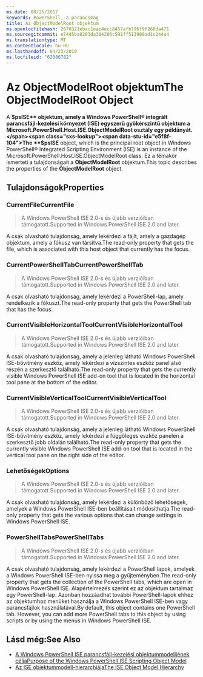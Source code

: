 ```yaml
---
ms.date: 08/25/2017
keywords: PowerShell, a parancsmag
title: Az ObjectModelRoot objektum
ms.openlocfilehash: 2670321ebac1eac4ecc8457afb796f9f260da471
ms.sourcegitcommit: e7445ba8203da304286c591ff513900ad1c244a4
ms.translationtype: MT
ms.contentlocale: hu-HU
ms.lasthandoff: 04/23/2019
ms.locfileid: "62086782"
---
```

# <a name="the-objectmodelroot-object"></a><span data-ttu-id="e5f8f-103">Az ObjectModelRoot objektum</span><span class="sxs-lookup"><span data-stu-id="e5f8f-103">The ObjectModelRoot Object</span></span>

<span data-ttu-id="e5f8f-104">A **$psISE** objektum, amely a Windows PowerShell® integrált parancsfájl-kezelési környezet (ISE) egyszerű gyökérszintű objektum a Microsoft.PowerShell.Host.ISE.ObjectModelRoot osztály egy példányát.</span><span class="sxs-lookup"><span data-stu-id="e5f8f-104">The **$psISE** object, which is the principal root object in Windows PowerShell® Integrated Scripting Environment (ISE) is an instance of the Microsoft.PowerShell.Host.ISE.ObjectModelRoot class.</span></span>
<span data-ttu-id="e5f8f-105">Ez a témakör ismerteti a tulajdonságait a **ObjectModelRoot** objektum.</span><span class="sxs-lookup"><span data-stu-id="e5f8f-105">This topic describes the properties of the **ObjectModelRoot** object.</span></span>

## <a name="properties"></a><span data-ttu-id="e5f8f-106">Tulajdonságok</span><span class="sxs-lookup"><span data-stu-id="e5f8f-106">Properties</span></span>

### <a name="currentfile"></a><span data-ttu-id="e5f8f-107">CurrentFile</span><span class="sxs-lookup"><span data-stu-id="e5f8f-107">CurrentFile</span></span>

> <span data-ttu-id="e5f8f-108">A Windows PowerShell ISE 2.0-s és újabb verzióiban támogatott.</span><span class="sxs-lookup"><span data-stu-id="e5f8f-108">Supported in Windows PowerShell ISE 2.0 and later.</span></span>

<span data-ttu-id="e5f8f-109">A csak olvasható tulajdonság, amely lekérdezi a fájlt, amely a gazdagép objektum, amely a fókusz van társítva.</span><span class="sxs-lookup"><span data-stu-id="e5f8f-109">The read-only property that gets the file, which is associated with this host object that currently has the focus.</span></span>

### <a name="currentpowershelltab"></a><span data-ttu-id="e5f8f-110">CurrentPowerShellTab</span><span class="sxs-lookup"><span data-stu-id="e5f8f-110">CurrentPowerShellTab</span></span>

> <span data-ttu-id="e5f8f-111">A Windows PowerShell ISE 2.0-s és újabb verzióiban támogatott.</span><span class="sxs-lookup"><span data-stu-id="e5f8f-111">Supported in Windows PowerShell ISE 2.0 and later.</span></span>

<span data-ttu-id="e5f8f-112">A csak olvasható tulajdonság, amely lekérdezi a PowerShell-lap, amely rendelkezik a fókuszt.</span><span class="sxs-lookup"><span data-stu-id="e5f8f-112">The read-only property that gets the PowerShell tab that has the focus.</span></span>

### <a name="currentvisiblehorizontaltool"></a><span data-ttu-id="e5f8f-113">CurrentVisibleHorizontalTool</span><span class="sxs-lookup"><span data-stu-id="e5f8f-113">CurrentVisibleHorizontalTool</span></span>

> <span data-ttu-id="e5f8f-114">A Windows PowerShell ISE 2.0-s és újabb verzióiban támogatott.</span><span class="sxs-lookup"><span data-stu-id="e5f8f-114">Supported in Windows PowerShell ISE 2.0 and later.</span></span>

<span data-ttu-id="e5f8f-115">A csak olvasható tulajdonság, amely a jelenleg látható Windows PowerShell ISE-bővítmény eszköz, amely lekérdezi a vízszintes eszköz panel alsó részén a szerkesztő található.</span><span class="sxs-lookup"><span data-stu-id="e5f8f-115">The read-only property that gets the currently visible Windows PowerShell ISE add-on tool that is located in the horizontal tool pane at the bottom of the editor.</span></span>

### <a name="currentvisibleverticaltool"></a><span data-ttu-id="e5f8f-116">CurrentVisibleVerticalTool</span><span class="sxs-lookup"><span data-stu-id="e5f8f-116">CurrentVisibleVerticalTool</span></span>

> <span data-ttu-id="e5f8f-117">A Windows PowerShell ISE 2.0-s és újabb verzióiban támogatott.</span><span class="sxs-lookup"><span data-stu-id="e5f8f-117">Supported in Windows PowerShell ISE 2.0 and later.</span></span>

<span data-ttu-id="e5f8f-118">A csak olvasható tulajdonság, amely a jelenleg látható Windows PowerShell ISE-bővítmény eszköz, amely lekérdezi a függőleges eszköz panelen a szerkesztő jobb oldalán található.</span><span class="sxs-lookup"><span data-stu-id="e5f8f-118">The read-only property that gets the currently visible Windows PowerShell ISE add-on tool that is located in the vertical tool pane on the right side of the editor.</span></span>

### <a name="options"></a><span data-ttu-id="e5f8f-119">Lehetőségek</span><span class="sxs-lookup"><span data-stu-id="e5f8f-119">Options</span></span>

> <span data-ttu-id="e5f8f-120">A Windows PowerShell ISE 2.0-s és újabb verzióiban támogatott.</span><span class="sxs-lookup"><span data-stu-id="e5f8f-120">Supported in Windows PowerShell ISE 2.0 and later.</span></span>

<span data-ttu-id="e5f8f-121">A csak olvasható tulajdonság, amely lekérdezi a különböző lehetőségek, amelyek a Windows PowerShell ISE-ben beállításait módosíthatja.</span><span class="sxs-lookup"><span data-stu-id="e5f8f-121">The read-only property that gets the various options that can change settings in Windows PowerShell ISE.</span></span>

### <a name="powershelltabs"></a><span data-ttu-id="e5f8f-122">PowerShellTabs</span><span class="sxs-lookup"><span data-stu-id="e5f8f-122">PowerShellTabs</span></span>

> <span data-ttu-id="e5f8f-123">A Windows PowerShell ISE 2.0-s és újabb verzióiban támogatott.</span><span class="sxs-lookup"><span data-stu-id="e5f8f-123">Supported in Windows PowerShell ISE 2.0 and later.</span></span>

<span data-ttu-id="e5f8f-124">A csak olvasható tulajdonság, amely lekérdezi a PowerShell lapok, amelyek a Windows PowerShell ISE-ben nyissa meg a gyűjteményben.</span><span class="sxs-lookup"><span data-stu-id="e5f8f-124">The read-only property that gets the collection of the PowerShell tabs, which are open in Windows PowerShell ISE.</span></span> <span data-ttu-id="e5f8f-125">Alapértelmezés szerint ez az objektum tartalmaz egy PowerShell-lap. Azonban hozzáadhat további PowerShell-lapok ehhez az objektumhoz menüket használja a Windows PowerShell ISE-ben vagy parancsfájlok használatával.</span><span class="sxs-lookup"><span data-stu-id="e5f8f-125">By default, this object contains one PowerShell tab. However, you can add more PowerShell tabs to this object by using scripts or by using the menus in Windows PowerShell ISE.</span></span>

## <a name="see-also"></a><span data-ttu-id="e5f8f-126">Lásd még:</span><span class="sxs-lookup"><span data-stu-id="e5f8f-126">See Also</span></span>

- [<span data-ttu-id="e5f8f-127">A Windows PowerShell ISE parancsfájl-kezelési objektummodelljének célja</span><span class="sxs-lookup"><span data-stu-id="e5f8f-127">Purpose of the Windows PowerShell ISE Scripting Object Model</span></span>](Purpose-of-the-Windows-PowerShell-ISE-Scripting-Object-Model.md)
- [<span data-ttu-id="e5f8f-128">Az ISE objektummodell-hierarchiája</span><span class="sxs-lookup"><span data-stu-id="e5f8f-128">The ISE Object Model Hierarchy</span></span>](The-ISE-Object-Model-Hierarchy.md)